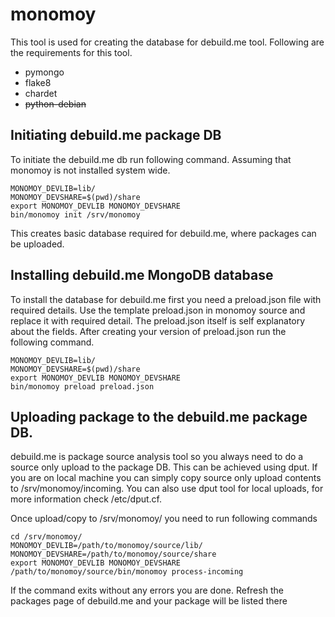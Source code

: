 monomoy
=======

This tool is used for creating the database for debuild.me
tool. Following are the requirements for this tool.

* pymongo
* flake8
* chardet
* <strike> python-debian </strike>

Initiating debuild.me package DB
--------------------------------

To initiate the debuild.me db run following command. Assuming that
monomoy is not installed system wide.

    MONOMOY_DEVLIB=lib/
    MONOMOY_DEVSHARE=$(pwd)/share
    export MONOMOY_DEVLIB MONOMOY_DEVSHARE
    bin/monomoy init /srv/monomoy
    
This creates basic database required for debuild.me, where packages
can be uploaded.

Installing debuild.me MongoDB database
----------------------------------------

To install the database for debuild.me first you need a preload.json
file with required details. Use the template preload.json in monomoy
source and replace it with required detail. The preload.json itself is
self explanatory about the fields. After creating your version of
preload.json run the following command.

    MONOMOY_DEVLIB=lib/
    MONOMOY_DEVSHARE=$(pwd)/share
    export MONOMOY_DEVLIB MONOMOY_DEVSHARE
    bin/monomoy preload preload.json
    
Uploading package to the debuild.me package DB.
-----------------------------------------------

debuild.me is package source analysis tool so you always need to do a
source only upload to the package DB. This can be achieved using dput.
If you are on local machine you can simply copy source only upload
contents to /srv/monomoy/incoming. You can also use dput tool for
local uploads, for more information check /etc/dput.cf.

Once upload/copy to /srv/monomoy/ you need to run following commands

    cd /srv/monomoy/
    MONOMOY_DEVLIB=/path/to/monomoy/source/lib/
    MONOMOY_DEVSHARE=/path/to/monomoy/source/share
    export MONOMOY_DEVLIB MONOMOY_DEVSHARE
    /path/to/monomoy/source/bin/monomoy process-incoming

If the command exits without any errors you are done. Refresh the
packages page of debuild.me and your package will be listed there






